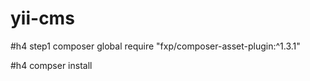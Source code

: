 # yii-cms
#h4 step1
 composer global require "fxp/composer-asset-plugin:^1.3.1"

#h4 compser install
